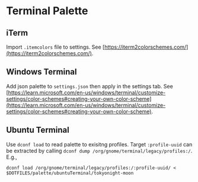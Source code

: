 # Terminal Palette

## iTerm

Import `.itemcolors` file to settings. See [https://iterm2colorschemes.com/](https://iterm2colorschemes.com/).

## Windows Terminal

Add json palette to `settings.json` then apply in the settings tab.
See [https://learn.microsoft.com/en-us/windows/terminal/customize-settings/color-schemes#creating-your-own-color-scheme](https://learn.microsoft.com/en-us/windows/terminal/customize-settings/color-schemes#creating-your-own-color-scheme).

## Ubuntu Terminal

Use `dconf load` to read palette to exisitng profiles.
Target `:profile-uuid` can be extracted by calling `dconf dump /org/gnome/terminal/legacy/profiles:/`.
E.g.,

```shell
dconf load /org/gnome/terminal/legacy/profiles:/:profile-uuid/ < $DOTFILES/palette/ubuntuTerminal/tokyonight-moon
```
